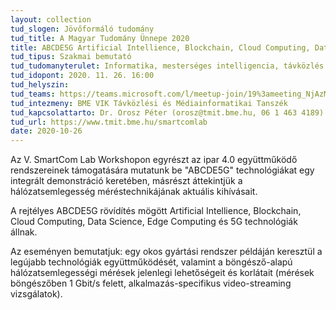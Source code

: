 ```yaml
---
layout: collection
tud_slogen: Jövőformáló tudomány
tud_title: A Magyar Tudomány Ünnepe 2020
title: ABCDE5G Artificial Intellience, Blockchain, Cloud Computing, Data Science, Edge Computing, 5G - A BME VIK TMIT SmartCom Laboratórium szakmai délutánja
tud_tipus: Szakmai bemutató
tud_tudomanyterulet: Informatika, mesterséges intelligencia, távközlés
tud_idopont: 2020. 11. 26. 16:00
tud_helyszin:
tud_teams: https://teams.microsoft.com/l/meetup-join/19%3ameeting_NjAzMWFmOGEtYzYyNy00MWE0LWEzZWItNWQwYTRkODdmNTBl%40thread.v2/0?context=%7b%22Tid%22%3a%226a3548ab-7570-4271-91a8-58da00697029%22%2c%22Oid%22%3a%2232214584-cc82-4399-962d-3c5fca0a6745%22%2c%22IsBroadcastMeeting%22%3atrue%7d
tud_intezmeny: BME VIK Távközlési és Médiainformatikai Tanszék
tud_kapcsolattarto: Dr. Orosz Péter (orosz@tmit.bme.hu, 06 1 463 4189)
tud_url: https://www.tmit.bme.hu/smartcomlab
date: 2020-10-26
---
```

Az V. SmartCom Lab Workshopon egyrészt az ipar 4.0 együttműködő rendszereinek támogatására mutatunk be "ABCDE5G" technológiákat egy integrált demonstráció keretében, másrészt áttekintjük a hálózatsemlegesség méréstechnikájának aktuális kihívásait. 

A rejtélyes ABCDE5G rövídítés mögött Artificial Intellience, Blockchain, Cloud Computing, Data Science, Edge Computing és 5G technológiák állnak. 

Az eseményen bemutatjuk: egy okos gyártási rendszer példáján keresztül a legújabb technológiák együttműködését, valamint a böngésző-alapú hálózatsemlegességi mérések jelenlegi lehetőségeit és korlátait (mérések böngészőben 1 Gbit/s felett, alkalmazás-specifikus video-streaming vizsgálatok).